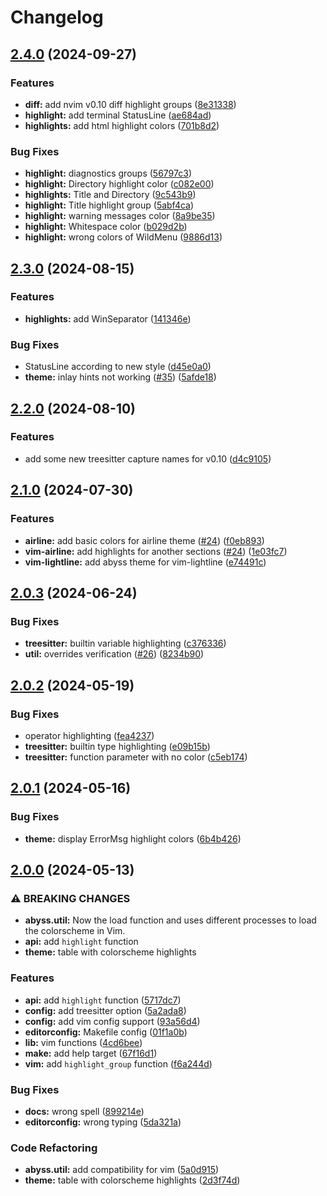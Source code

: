 # Changelog

## [2.4.0](https://github.com/barrientosvctor/abyss.nvim/compare/v2.3.0...v2.4.0) (2024-09-27)


### Features

* **diff:** add nvim v0.10 diff highlight groups ([8e31338](https://github.com/barrientosvctor/abyss.nvim/commit/8e3133870f169769c7e543cc289afcf08379c92e))
* **highlight:** add terminal StatusLine ([ae684ad](https://github.com/barrientosvctor/abyss.nvim/commit/ae684adf3457e07ab9253feb983f8b3f8d9fdb03))
* **highlights:** add html highlight colors ([701b8d2](https://github.com/barrientosvctor/abyss.nvim/commit/701b8d23363da9141b461482e87b4622160c7a7f))


### Bug Fixes

* **highlight:** diagnostics groups ([56797c3](https://github.com/barrientosvctor/abyss.nvim/commit/56797c32d4f7d86a7a63cad24f4224b2174acca8))
* **highlight:** Directory highlight color ([c082e00](https://github.com/barrientosvctor/abyss.nvim/commit/c082e00ab92769465ced87698c6f4f7407c1d310))
* **highlights:** Title and Directory ([9c543b9](https://github.com/barrientosvctor/abyss.nvim/commit/9c543b9aa340c1545365116302315a0756d209a5))
* **highlight:** Title highlight group ([5abf4ca](https://github.com/barrientosvctor/abyss.nvim/commit/5abf4cab87f925a7392ad48f0b49615f41ebce1e))
* **highlight:** warning messages color ([8a9be35](https://github.com/barrientosvctor/abyss.nvim/commit/8a9be35d1854c3f292cde1b4361f84a780c94e54))
* **highlight:** Whitespace color ([b029d2b](https://github.com/barrientosvctor/abyss.nvim/commit/b029d2bc79163a1801a70dd4d83b2ae6c1ebec56))
* **highlight:** wrong colors of WildMenu ([9886d13](https://github.com/barrientosvctor/abyss.nvim/commit/9886d13d4e63e8b753dd5ef0d6c18944edade49b))

## [2.3.0](https://github.com/barrientosvctor/abyss.nvim/compare/v2.2.0...v2.3.0) (2024-08-15)


### Features

* **highlights:** add WinSeparator ([141346e](https://github.com/barrientosvctor/abyss.nvim/commit/141346eed5ae01af0c688c93f96f67e561e7a070))


### Bug Fixes

* StatusLine according to new style ([d45e0a0](https://github.com/barrientosvctor/abyss.nvim/commit/d45e0a0f26209d1942f2684dcda9421a38d7e0d6))
* **theme:** inlay hints not working ([#35](https://github.com/barrientosvctor/abyss.nvim/issues/35)) ([5afde18](https://github.com/barrientosvctor/abyss.nvim/commit/5afde18ccf5df4a001ee492705af5c4027f64702))

## [2.2.0](https://github.com/barrientosvctor/abyss.nvim/compare/v2.1.0...v2.2.0) (2024-08-10)


### Features

* add some new treesitter capture names for v0.10 ([d4c9105](https://github.com/barrientosvctor/abyss.nvim/commit/d4c910500af8c14cc5fe1a9ae46d729b520f2b6a))

## [2.1.0](https://github.com/barrientosvctor/abyss.nvim/compare/v2.0.3...v2.1.0) (2024-07-30)


### Features

* **airline:** add basic colors for airline theme ([#24](https://github.com/barrientosvctor/abyss.nvim/issues/24)) ([f0eb893](https://github.com/barrientosvctor/abyss.nvim/commit/f0eb893555fcd4c206be827c378439872d81ef1e))
* **vim-airline:** add highlights for another sections ([#24](https://github.com/barrientosvctor/abyss.nvim/issues/24)) ([1e03fc7](https://github.com/barrientosvctor/abyss.nvim/commit/1e03fc71838863859df17226d9491426935f5b6f))
* **vim-lightline:** add abyss theme for vim-lightline ([e74491c](https://github.com/barrientosvctor/abyss.nvim/commit/e74491c6c615244c04bcd441d1fa9a15fcf9d46c))

## [2.0.3](https://github.com/barrientosvctor/abyss.nvim/compare/v2.0.2...v2.0.3) (2024-06-24)


### Bug Fixes

* **treesitter:** builtin variable highlighting ([c376336](https://github.com/barrientosvctor/abyss.nvim/commit/c37633662deceb432d67ab91568211fcc9a5063e))
* **util:** overrides verification ([#26](https://github.com/barrientosvctor/abyss.nvim/issues/26)) ([8234b90](https://github.com/barrientosvctor/abyss.nvim/commit/8234b90af0724f420cd50586663e4da9edbe3fb4))

## [2.0.2](https://github.com/barrientosvctor/abyss.nvim/compare/v2.0.1...v2.0.2) (2024-05-19)


### Bug Fixes

* operator highlighting ([fea4237](https://github.com/barrientosvctor/abyss.nvim/commit/fea423706cce405e0274b1103ac0800cf17d932e))
* **treesitter:** builtin type highlighting ([e09b15b](https://github.com/barrientosvctor/abyss.nvim/commit/e09b15bbef41613bb04e2d71dbb55ac5d9407cfb))
* **treesitter:** function parameter with no color ([c5eb174](https://github.com/barrientosvctor/abyss.nvim/commit/c5eb174c2a950c3e4036e78ef7c516a3cfa61936))

## [2.0.1](https://github.com/barrientosvctor/abyss.nvim/compare/v2.0.0...v2.0.1) (2024-05-16)


### Bug Fixes

* **theme:** display ErrorMsg highlight colors ([6b4b426](https://github.com/barrientosvctor/abyss.nvim/commit/6b4b4262eec559fb275b26347a685fe3b882e7ed))

## [2.0.0](https://github.com/barrientosvctor/abyss.nvim/compare/v1.5.0...v2.0.0) (2024-05-13)


### ⚠ BREAKING CHANGES

* **abyss.util:** Now the load function and uses different processes to load the colorscheme in Vim.
* **api:** add `highlight` function
* **theme:** table with colorscheme highlights

### Features

* **api:** add `highlight` function ([5717dc7](https://github.com/barrientosvctor/abyss.nvim/commit/5717dc75a2bf1bf961e6502b98cfc512b4f9bfb9))
* **config:** add treesitter option ([5a2ada8](https://github.com/barrientosvctor/abyss.nvim/commit/5a2ada83d2a82d5eac886b7b4ae2c25bc22bfa47))
* **config:** add vim config support ([93a56d4](https://github.com/barrientosvctor/abyss.nvim/commit/93a56d41fc4996cd0a6d32bbf097bd841c7796dd))
* **editorconfig:** Makefile config ([01f1a0b](https://github.com/barrientosvctor/abyss.nvim/commit/01f1a0b54604ce5d276bbe57f27bfe35330176d9))
* **lib:** vim functions ([4cd6bee](https://github.com/barrientosvctor/abyss.nvim/commit/4cd6bee6787ae14486ccbc55180f7b5347ef0c45))
* **make:** add help target ([67f16d1](https://github.com/barrientosvctor/abyss.nvim/commit/67f16d19b5a98079276558c4a3f49dc4e03cc67c))
* **vim:** add `highlight_group` function ([f6a244d](https://github.com/barrientosvctor/abyss.nvim/commit/f6a244d1491a94f0df35803e5da89c29ff0d8aad))


### Bug Fixes

* **docs:** wrong spell ([899214e](https://github.com/barrientosvctor/abyss.nvim/commit/899214ec5a016cad93098fcd26ac39dd731e9735))
* **editorconfig:** wrong typing ([5da321a](https://github.com/barrientosvctor/abyss.nvim/commit/5da321adad7098c4a06016c41d9efb8d2dd6bf0c))


### Code Refactoring

* **abyss.util:** add compatibility for vim ([5a0d915](https://github.com/barrientosvctor/abyss.nvim/commit/5a0d915ab761b9b0ed6dadfbd2028551d362240c))
* **theme:** table with colorscheme highlights ([2d3f74d](https://github.com/barrientosvctor/abyss.nvim/commit/2d3f74ded1ff326514ae279cc46ba6eb00387d6b))
